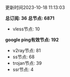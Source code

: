 更新时间2023-10-18 11:13:03

**总订阅: 36**
**总节点: 6871**
- vless节点: 10

**google ping有效节点: 192**
- v2ray节点: 81
- ss节点: 68
- trojan节点: 39
- ssr节点: 4
